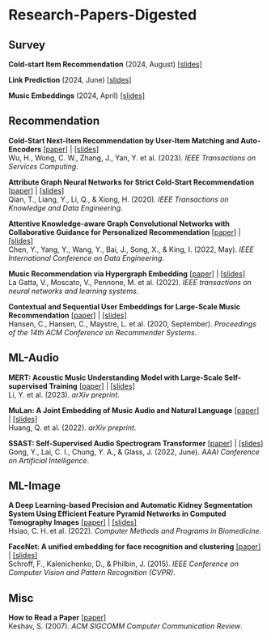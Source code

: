 # Research-Papers-Digested

## Survey

**Cold-start Item Recommendation** (2024, August) [[slides]](https://docs.google.com/presentation/d/1I2vJVfNDZe9IiCpCtbtYcjtgaTdX6D2n9wPCYlPsAZI/edit?usp=sharing)

**Link Prediction** (2024, June) [[slides]](https://docs.google.com/presentation/d/1w36LrgNQAwyjFg3jdIsgFfueJIzUqZyxP-Brec1bLck/edit?usp=sharing)

**Music Embeddings** (2024, April) [[slides]](https://docs.google.com/presentation/d/1F6w79XO9mifr_iJklyuoWchiAoOYl-rjZ-f4-nnk-QU/edit?usp=sharing)

## Recommendation

**Cold-Start Next-Item Recommendation by User-Item Matching and Auto-Encoders** [[paper]](https://ieeexplore.ieee.org/stamp/stamp.jsp?tp=&arnumber=10018469) | [[slides]](https://docs.google.com/presentation/d/1k1muIvzHHqPTipWWCVA1nCtDcMwnN8fFv_KlereQKHE/edit?usp=sharing)</br>
Wu, H., Wong, C. W., Zhang, J., Yan, Y. et al. (2023). *IEEE Transactions on Services Computing*.

**Attribute Graph Neural Networks for Strict Cold-Start Recommendation** [[paper]](https://ieeexplore.ieee.org/stamp/stamp.jsp?arnumber=9261110) | [[slides]](https://docs.google.com/presentation/d/1hOpvz7M9Ls5CxuYsk31ThEB56teHzzzHD55azhTAavY/edit?usp=drive_link)</br>
Qian, T., Liang, Y., Li, Q., & Xiong, H. (2020). *IEEE Transactions on Knowledge and Data Engineering*.

**Attentive Knowledge-aware Graph Convolutional Networks with Collaborative Guidance for Personalized Recommendation** [[paper]](https://ieeexplore.ieee.org/stamp/stamp.jsp?tp=&arnumber=9835464) | [[slides]](https://docs.google.com/presentation/d/1u5UuKzve98kDMMCzB0aW5BIrT7B476dc6Vt1FnY7pvg/edit?usp=sharing)</br>
Chen, Y., Yang, Y., Wang, Y., Bai, J., Song, X., & King, I. (2022, May). *IEEE International Conference on Data Engineering*.

**Music Recommendation via Hypergraph Embedding** [[paper]](https://ieeexplore.ieee.org/stamp/stamp.jsp?arnumber=9709542) | [[slides]](https://docs.google.com/presentation/d/1Y6uXp-pUHo4cBoc-YHrRIcqQ2njo1hfMx-aRdTLdFW0/edit?usp=sharing)</br>
La Gatta, V., Moscato, V., Pennone, M. et al. (2022). *IEEE transactions on neural networks and learning systems*.

**Contextual and Sequential User Embeddings for Large-Scale Music Recommendation** [[paper]](https://dl.acm.org/doi/pdf/10.1145/3383313.3412248) | [[slides]](https://docs.google.com/presentation/d/1CQIg2fUD9R8lm7oswIOCio0fCQLr87KXys2X0H2pXbY/edit?usp=sharing)</br>
Hansen, C., Hansen, C., Maystre, L. et al. (2020, September). *Proceedings of the 14th ACM Conference on Recommender Systems*.

## ML-Audio

**MERT: Acoustic Music Understanding Model with Large-Scale Self-supervised Training** [[paper]](https://arxiv.org/pdf/2306.00107) | [[slides]](https://docs.google.com/presentation/d/1redN7WMtGFh-m6iznx1ItJfQwKGBHLLmGdBj3W200_k/edit?usp=sharing)</br>
Li, Y. et al. (2023). *arXiv preprint*.

**MuLan: A Joint Embedding of Music Audio and Natural Language** [[paper]](https://arxiv.org/pdf/2208.12415) | [[slides]](https://docs.google.com/presentation/d/1mg5cO_05f5g-IsUgaeDMTFGx14t8YnlV7xquBUh7qw8/edit?usp=sharing)</br>
Huang, Q. et al. (2022). *arXiv preprint*.

**SSAST: Self-Supervised Audio Spectrogram Transformer** [[paper]](https://arxiv.org/pdf/2110.09784) | [[slides]](https://docs.google.com/presentation/d/1HE1jF5LWfoMSTZ11oefbxbTT6AC1OAmjcExq6QmQwfE/edit?usp=sharing)</br>
Gong, Y., Lai, C. I., Chung, Y. A., & Glass, J. (2022, June). *AAAI Conference on Artificial Intelligence*.

## ML-Image

**A Deep Learning-based Precision and Automatic Kidney Segmentation System Using Efficient Feature Pyramid Networks in Computed Tomography Images** [[paper]](https://www.sciencedirect.com/science/article/pii/S016926072200236X?via%3Dihub) | [[slides]](https://docs.google.com/presentation/d/1SN05FRVukjusUGkWOzyPdlcZGeQ9A94QWF9oBnUwZn4/edit?usp=sharing)</br>
Hsiao, C. H. et al. (2022). *Computer Methods and Programs in Biomedicine*.

**FaceNet: A unified embedding for face recognition and clustering** [[paper]](https://ieeexplore.ieee.org/document/7298682) | [[slides]](https://docs.google.com/presentation/d/1f4Gz9q1Pza_MFuLxOCsV1-d5RDgnuZAIi-tirknmoe4/edit?usp=sharing)</br>
Schroff, F., Kalenichenko, D., & Philbin, J. (2015). *IEEE Conference on Computer Vision and Pattern Recognition (CVPR)*.

## Misc
**How to Read a Paper** [[paper]](https://dl.acm.org/doi/pdf/10.1145/1273445.1273458)</br>
Keshav, S. (2007). *ACM SIGCOMM Computer Communication Review*.
